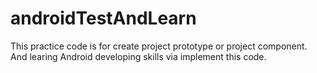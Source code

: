 # androidTestAndLearn

This practice code is for create project prototype or project component.
And learing Android developing skills via implement this code.
